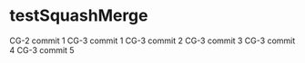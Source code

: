 # testSquashMerge

CG-2 commit 1
CG-3 commit 1
CG-3 commit 2
CG-3 commit 3
CG-3 commit 4
CG-3 commit 5
